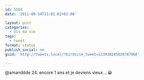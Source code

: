 ```yaml
---
id: 5566
date: '2011-09-14T11:01:02+02:00'

layout: post
categories:
  - Vis ma vie
tags:
  - tweet
format: status
publish_social: no
guid: 'http://tweets.local/?birdsite_tweet=113930245928787968'

---
```


@amanddde 24. encore 1 ans et je deviens vieux… 😀